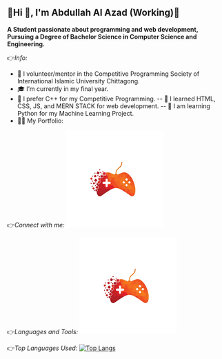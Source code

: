 ## 🚧Hi 👋, I'm Abdullah Al Azad (Working)🚧

**A Student passionate about programming and web development, Pursuing a Degree of Bachelor Science in Computer Science and Engineering.**

👉_*Info:*_
- 🔭 I volunteer/mentor in the Competitive Programming Society of International Islamic University Chittagong.
- 🎓 I’m currently in my final year.
- 🌱 I prefer C++ for my Competitive Programming.
  -- 🌱 I learned HTML, CSS, JS, and MERN STACK for web development.
  -- 🌱 I am learning Python for my Machine Learning Project.
- 👨‍💻 My Portfolio:

👉_*Connect with me:*_
![alt text](https://github.com/azad12614/Portfolio/blob/main/Gaming.png)

👉_*Languages and Tools:*_
![alt text](https://github.com/azad12614/Portfolio/blob/main/Gaming.png)

👉_*Top Languages Used:*_
[![Top Langs](https://github-readme-stats.vercel.app/api/top-langs/?username=azad12614)](https://github.com/azad12614/github-readme-stats)
